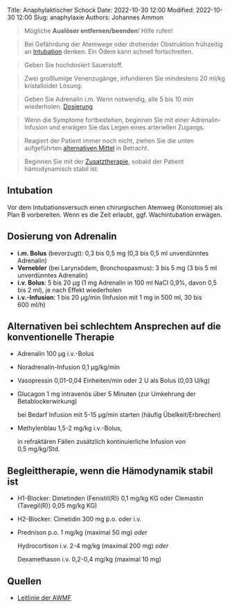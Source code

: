 Title: Anaphylaktischer Schock
Date: 2022-10-30 12:00
Modified: 2022-10-30 12:00
Slug: anaphylaxie
Authors: Johannes Ammon

> Mögliche <strong>Auslöser entfernen/beenden</strong>! Hilfe rufen!

> Bei Gefährdung der Atemwege oder drohender Obstruktion frühzeitig an <a href='#intubation'>Intubation</a> denken. Ein Ödem kann schnell fortschreiten.

> Geben Sie hochdosiert Sauerstoff.

> Zwei großlumige Venenzugänge, infundieren Sie mindestens 20&nbsp;ml/kg kristalloider Lösung.

> Geben Sie Adrenalin i.m. Wenn notwendig, alle 5 bis 10&nbsp;min wiederholen. <a href='#dosis'>Dosierung</a>

> Wenn die Symptome fortbestehen, beginnen Sie mit einer Adrenalin-Infusion und erwägen Sie das Legen eines arteriellen Zugangs.

> Reagiert der Patient immer noch nicht, ziehen Sie die unten aufgeführten <a href='#alternativen'>alternativen Mittel</a> in Betracht.

> Beginnen Sie mit der <a href='#zusatz'>Zusatztherapie</a>, sobald der Patient hämodynamisch stabil ist.

## <span id="intubation">Intubation</span>

Vor dem Intubationsversuch einen chirurgischen Atemweg (Koniotomie) als Plan B vorbereiten. Wenn es die Zeit erlaubt, ggf. Wachintubation erwägen.

## Dosierung von Adrenalin<span id="dosis"></span>

- **i.m. Bolus** (bevorzugt): 0,3 bis 0,5&nbsp;mg (0,3 bis 0,5&nbsp;ml unverdünntes Adrenalin)
- **Vernebler** (bei Larynxödem, Bronchospasmus): 3 bis 5&nbsp;mg (3 bis 5&nbsp;ml unverdünntes Adrenalin)
- **i.v. Bolus**: 5 bis 20&nbsp;µg (1&nbsp;mg Adrenalin in 100&nbsp;ml NaCl 0,9%, davon 0,5 bis 2&nbsp;ml), je nach Effekt wiederholen
- **i.v.-Infusion**: 1 bis 20&nbsp;µg/min (Infusion mit 1&nbsp;mg in 500&nbsp;ml, 30 bis 600&nbsp;ml/h)

## Alternativen bei schlechtem Ansprechen auf die konventionelle Therapie<span id="alternativen"></span>

- Adrenalin 100&nbsp;µg i.v.-Bolus
- Noradrenalin-Infusion 0,1&nbsp;µg/kg/min
- Vasopressin 0,01-0,04&nbsp;Einheiten/min oder 2&nbsp;U als Bolus (0,03&nbsp;U/kg)
- Glucagon 1&nbsp;mg intravenös über 5&nbsp;Minuten (zur Umkehrung der Betablockerwirkung)

    bei Bedarf Infusion mit 5-15&nbsp;µg/min starten (häufig Übelkeit/Erbrechen)

- Methylenblau 1,5-2&nbsp;mg/kg i.v.-Bolus,

    in refraktären Fällen zusätzlich kontinuierliche Infusion von 0,5&nbsp;mg/kg/Std.

## Begleittherapie, wenn die Hämodynamik stabil ist<span id="zusatz"></span>

- H1-Blocker: Dimetinden (Fenistil(R)) 0,1&nbsp;mg/kg KG oder Clemastin (Tavegil(R)) 0,05&nbsp;mg/kg KG)
- H2-Blocker: Cimetidin 300&nbsp;mg p.o. oder i.v.
- Prednison p.o. 1&nbsp;mg/kg (maximal 50&nbsp;mg) *oder*

    Hydrocortison i.v. 2-4&nbsp;mg/kg (maximal 200&nbsp;mg) *oder*

    Dexamethason i.v. 0,2-0,4&nbsp;mg/kg (maximal 10&nbsp;mg)

## Quellen

- [Leitlinie der AWMF](https://www.ncbi.nlm.nih.gov/pmc/articles/PMC7878028/pdf/15007_2020_Article_4750.pdf "Leitlinie zu Akuttherapie und Management der Anaphylaxie – Update 2021")
